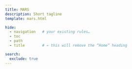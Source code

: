 ```yaml
---
title: MARS
description: Short tagline
template: mars.html

hide:
  - navigation   # your existing rules…
  - toc
  - path
  - title        # ← this will remove the “Home” heading

search:
  exclude: true
---
```


